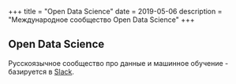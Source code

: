 +++
title = "Open Data Science"
date = 2019-05-06
description = "Международное сообщество Open Data Science"
+++

## Open Data Science

Русскоязычное сообщество про данные и машинное обучение - базируется в [Slack](http://opendatascience.slack.com).

